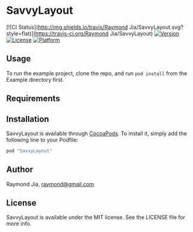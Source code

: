 # SavvyLayout

[![CI Status](http://img.shields.io/travis/Raymond Jia/SavvyLayout.svg?style=flat)](https://travis-ci.org/Raymond Jia/SavvyLayout)
[![Version](https://img.shields.io/cocoapods/v/SavvyLayout.svg?style=flat)](http://cocoapods.org/pods/SavvyLayout)
[![License](https://img.shields.io/cocoapods/l/SavvyLayout.svg?style=flat)](http://cocoapods.org/pods/SavvyLayout)
[![Platform](https://img.shields.io/cocoapods/p/SavvyLayout.svg?style=flat)](http://cocoapods.org/pods/SavvyLayout)

## Usage

To run the example project, clone the repo, and run `pod install` from the Example directory first.

## Requirements

## Installation

SavvyLayout is available through [CocoaPods](http://cocoapods.org). To install
it, simply add the following line to your Podfile:

```ruby
pod "SavvyLayout"
```

## Author

Raymond Jia, raymond@gmail.com

## License

SavvyLayout is available under the MIT license. See the LICENSE file for more info.
